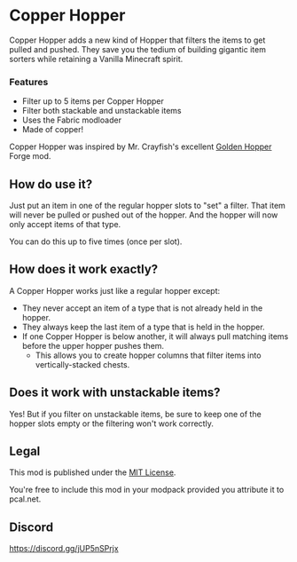 # Copper Hopper

Copper Hopper adds a new kind of Hopper that filters the items to get pulled and pushed.  They 
save you the tedium of building gigantic item sorters while retaining a Vanilla Minecraft spirit.

### Features
* Filter up to 5 items per Copper Hopper
* Filter both stackable and unstackable items
* Uses the Fabric modloader
* Made of copper!

Copper Hopper was inspired by Mr. Crayfish's excellent [Golden Hopper](https://www.curseforge.com/minecraft/mc-mods/golden-hopper) Forge mod.

## How do use it?

Just put an item in one of the regular hopper slots to "set" a filter.  That item will never be pulled or
pushed out of the hopper.  And the hopper will now only accept items of that type.

You can do this up to five times (once per slot).

## How does it work exactly?

A Copper Hopper works just like a regular hopper except:

* They never accept an item of a type that is not already held in the hopper.
* They always keep the last item of a type that is held in the hopper.
* If one Copper Hopper is below another, it will always pull matching items before the upper hopper pushes them.  
  * This allows you to create hopper columns that filter items into vertically-stacked chests.

## Does it work with unstackable items?

Yes!  But if you filter on unstackable items, be sure to keep one of the hopper slots empty or
the filtering won't work correctly.


## Legal

This mod is published under the [MIT License](LICENSE).

You're free to include this mod in your modpack provided you attribute it to pcal.net.

## Discord

https://discord.gg/jUP5nSPrjx
